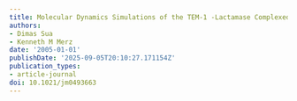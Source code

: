 ```yaml
---
title: Molecular Dynamics Simulations of the TEM-1 -Lactamase Complexed With
authors:
- Dimas Sua
- Kenneth M Merz
date: '2005-01-01'
publishDate: '2025-09-05T20:10:27.171154Z'
publication_types:
- article-journal
doi: 10.1021/jm0493663
---
```

